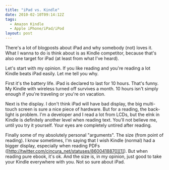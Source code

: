 ```yaml
---
title: "iPad vs. Kindle"
date: 2010-02-10T09:14:12Z
tags:
  - Amazon Kindle
  - Apple iPhone/iPad/iPod
layout: post
---
```

There's a lot of blogposts about iPad and why somebody (not) loves it. What I wanna to do is think about is as Kindle competitor, because that's also one target for iPad (at least from what I've heard).

Let's start with my opinion. If you like reading and you're reading a lot Kindle beats iPad easily. Let me tell you why.

First it's the battery life. iPad is declared to last for 10 hours. That's funny. My Kindle with wireless turned off survives a month. 10 hours isn't simply enough if you're traveling or you're on vacation.

Next is the display. I don't think iPad will have bad display, the big multi-touch screen is sure a nice piece of hardware. But for a reading, the back-light is problem. I'm a developer and I read a lot from LCDs, but the eInk in Kindle is definitely another level when reading text. You'll not believe me, until you try it yourself. Your eyes are completely untired after reading.

Finally some of my absolutely personal "arguments". The size (from point of reading). I know sometimes, I'm saying that I wish Kindle (normal) had a bigger display, especially when reading PDFs ([http://twitter.com/cincura_net/statuses/8600418870][1]). But when reading pure ebook, it's ok. And the size is, in my opinion, just good to take your Kindle everywhere with you. Not so sure about iPad.

[1]: http://twitter.com/cincura_net/statuses/8600418870